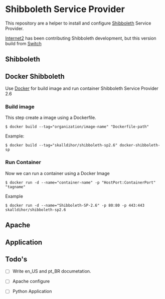 # Shibboleth Service Provider

This repository are a helper to install and configure [Shibboleth] Service Provider.

[Internet2] has been contributing Shibboleth development, but this version build from [Switch]

## Shibboleth

## Docker Shibboleth

Use [Docker] for build image and run container Shibboleth Service Provider 2.6

### Build image

This step create a image using a Dockerfile.

```
$ docker build --tag="organization/image-name" "Dockerfile-path"
```

Example:
```
$ docker build --tag="skalldihor/shibboleth-sp2.6" docker-shibboleth-sp
```

### Run Container

Now we can run a container using a Docker Image

```
$ docker run -d --name="container-name" -p "HostPort:ContainerPort" "tagname"
```

Example
```
$ docker run -d --name="Shibboleth-SP-2.6" -p 80:80 -p 443:443 skalldihor/shibboleth-sp2.6
```

## Apache

## Application


## Todo's

- [ ] Write en_US and pt_BR documetation.
- [ ] Apache configure
- [ ] Python Application


[Internet2]: https://www.internet2.edu/products-services/trust-identity/shibboleth/
[Shibboleth]: https://wiki.shibboleth.net/confluence/#all-updates 
[Switch]: https://www.switch.ch/
[Docker]: https://www.docker.com/what-docker
